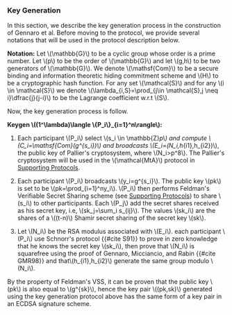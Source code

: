 ### Key Generation

In this section, we describe the key generation process in the construction of Gennaro et al. Before moving to the protocol, we provide several notations that will be used in the protocol description below.  

**Notation:** Let \\(\mathbb{G}\\) to be a cyclic group whose order is a prime number. Let \\(p\\) to be the order of \\(\mathbb{G}\\) and let \\(g,h\\) to be two generators of \\(\mathbb{G}\\). We denote \\(\mathsf{Com}\\) to be a secure binding and information theoretic hiding commitment scheme and \\(H\\) to be a cryptographic hash function. For any set \\(\mathcal{S}\\) and for any \\(i \in \mathcal{S}\\) we denote \\(\lambda_{i,S}=\prod_{j\in \mathcal{S},j \neq i}\dfrac{j}{j-i}\\) to be the Lagrange coefficient w.r.t \\(S\\).

Now, the key generation process is follow.

**Keygen \\((1^\lambda)\langle \\{P_i\\}_{i=1}^n\rangle\\):**

1. Each participant \\(P_i\\) select \\(s_i \in \mathbb{Z}_p\\) and compute \\(C_i=\mathsf{Com}(g^{s_i})\\) and broadcasts \\(E_i=(N_i,h_{i1},h_{i2})\\), the public key of Pallier's cryptosystem, where \\(N_i>p^8\\). The Pallier's cryptosystem will be used in the \\(\mathcal{MtA}\\) protocol in [Supporting Protocols](./supporting-algorithms.md).

2. Each participant \\(P_i\\) broadcasts \\(y_i=g^{s_i}\\). The public key \\(pk\\) is set to be \\(pk=\prod_{i=1}^ny_i\\). \\(P_i\\) then performs Feldman's Verifiable Secret Sharing scheme (see [Supporting Protocols](./supporting-algorithms.md)) to share \\(s_i\\) to other participants.  Each \\(P_j\\) add the secret shares received as his secret key, i.e, \\(sk_j=\sum_i s_{ij}\\). The values \\(sk_i\\) are the shares of a \\((t-n)\\) Shamir secret sharing of the secret key \\(sk\\).

3. Let \\(N_i\\) be the  RSA modulus associated with \\(E_i\\). each participant \\(P_i\\) use Schnorr's protocol {{#cite S91}} to prove in zero knowledge that he knows the secret key \\(sk_i\\), then prove that \\(N_i\\) is squarefree using the proof of Gennaro, Micciancio, and Rabin {{#cite GMR98}} and that\\(h_{i1},h_{i2}\\) generate the same group modulo \\(N_i\\). 

By the property of Feldman's VSS, it can be proven that the public key \\(pk\\) is also equal to \\(g^{sk}\\), hence the key pair \\((pk,sk)\\) generated using the key generation protocol above has the same form of a key pair in an ECDSA signature scheme.